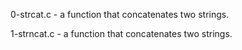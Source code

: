 0-strcat.c - a function that concatenates two strings.

1-strncat.c - a function that concatenates two strings.
